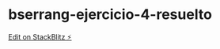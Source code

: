 # bserrang-ejercicio-4-resuelto

[Edit on StackBlitz ⚡️](https://stackblitz.com/edit/bserrang-ejercicio-4-resuelto)